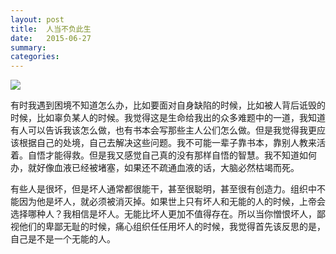 ```yaml
---
layout: post
title:  人当不负此生
date:   2015-06-27
summary:
categories:
---
```


![](https://github.com/HarmonyHu/harmonyhu.github.io/raw/master/_posts/images/wind.jpg)   

有时我遇到困境不知道怎么办，比如要面对自身缺陷的时候，比如被人背后诋毁的时候，比如辜负某人的时候。我觉得这是生命给我出的众多难题中的一道，我知道有人可以告诉我该怎么做，也有书本会写那些主人公们怎么做。但是我觉得我更应该根据自己的处境，自己去解决这些问题。我不可能一辈子靠书本，靠别人教来活着。自悟才能得救。但是我又感觉自己真的没有那样自悟的智慧。我不知道如何办，就好像血液已经被堵塞，如果还不疏通血液的话，大脑必然枯竭而死。  

有些人是很坏，但是坏人通常都很能干，甚至很聪明，甚至很有创造力。组织中不能因为他是坏人，就必须被消灭掉。如果世上只有坏人和无能的人的时候，上帝会选择哪种人？我相信是坏人。无能比坏人更加不值得存在。所以当你憎恨坏人，鄙视他们的卑鄙无耻的时候，痛心组织任任用坏人的时候，我觉得首先该反思的是，自己是不是一个无能的人。  